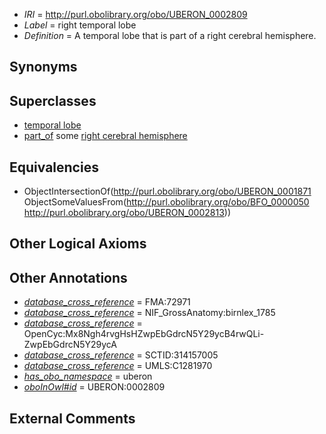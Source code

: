  * *IRI* = http://purl.obolibrary.org/obo/UBERON_0002809
 * *Label* = right temporal lobe
 * *Definition* = A temporal lobe that is part of a right cerebral hemisphere.

## Synonyms


## Superclasses

 * [temporal lobe](../../UBERON/71/UBERON_0001871.md)
 * [part_of](../../BFO/50/BFO_0000050.md) some [right cerebral hemisphere](../../UBERON/13/UBERON_0002813.md)

## Equivalencies

 * ObjectIntersectionOf(<http://purl.obolibrary.org/obo/UBERON_0001871> ObjectSomeValuesFrom(<http://purl.obolibrary.org/obo/BFO_0000050> <http://purl.obolibrary.org/obo/UBERON_0002813>))

## Other Logical Axioms


## Other Annotations

 * *[database_cross_reference](../../ef/oboInOwl#hasDbXref.md)* = FMA:72971
 * *[database_cross_reference](../../ef/oboInOwl#hasDbXref.md)* = NIF_GrossAnatomy:birnlex_1785
 * *[database_cross_reference](../../ef/oboInOwl#hasDbXref.md)* = OpenCyc:Mx8Ngh4rvgHsHZwpEbGdrcN5Y29ycB4rwQLi-ZwpEbGdrcN5Y29ycA
 * *[database_cross_reference](../../ef/oboInOwl#hasDbXref.md)* = SCTID:314157005
 * *[database_cross_reference](../../ef/oboInOwl#hasDbXref.md)* = UMLS:C1281970
 * *[has_obo_namespace](../../ce/oboInOwl#hasOBONamespace.md)* = uberon
 * *[oboInOwl#id](../../id/oboInOwl#id.md)* = UBERON:0002809

## External Comments

